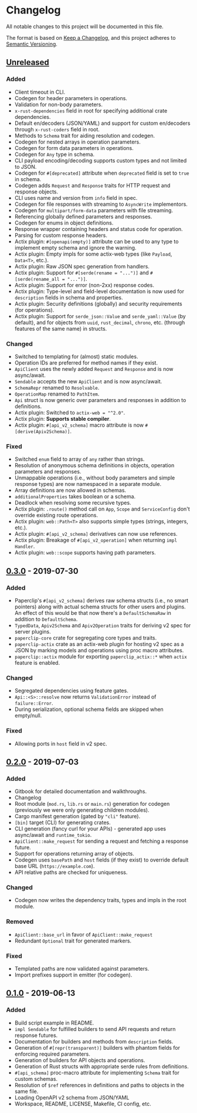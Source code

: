 # Changelog
All notable changes to this project will be documented in this file.

The format is based on [Keep a Changelog](https://keepachangelog.com/en/1.0.0/),
and this project adheres to [Semantic Versioning](https://semver.org/spec/v2.0.0.html).

## [Unreleased]
### Added
- Client timeout in CLI.
- Codegen for header parameters in operations.
- Validation for non-body parameters.
- `x-rust-dependencies` field in root for specifying additional crate dependencies.
- Default en/decoders (JSON/YAML) and support for custom en/decoders through `x-rust-coders` field in root.
- Methods to `Schema` trait for aiding resolution and codegen.
- Codegen for nested arrays in operation parameters.
- Codegen for form data parameters in operations.
- Codegen for `Any` type in schema.
- CLI payload encoding/decoding supports custom types and not limited to JSON.
- Codegen for `#[deprecated]` attribute when `deprecated` field is set to `true` in schema.
- Codegen adds `Request` and `Response` traits for HTTP request and response objects.
- CLI uses name and version from `info` field in spec.
- Codegen for file responses with streaming to `AsyncWrite` implementors.
- Codegen for `multipart/form-data` parameters with file streaming.
- Referencing globally defined parameters and responses.
- Codegen for enums in object definitions.
- Response wrapper containing headers and status code for operation.
- Parsing for custom response headers.
- Actix plugin: `#[openapi(empty)]` attribute can be used to any type to implement empty schema and ignore the warning.
- Actix plugin: Empty impls for some actix-web types (like `Payload`, `Data<T>`, etc.).
- Actix plugin: Raw JSON spec generation from handlers.
- Actix plugin: Support for `#[serde(rename = "...")]` and `#[serde(rename_all = "...")]`.
- Actix plugin: Support for error (non-2xx) response codes.
- Actix plugin: Type-level and field-level documentation is now used for `description` fields in schema and properties.
- Actix plugin: Security definitions (globally) and security requirements (for operations).
- Actix plugin: Support for `serde_json::Value` and `serde_yaml::Value` (by default), and for objects from `uuid`, `rust_decimal`, `chrono`, etc. (through features of the same name) in structs.

### Changed
- Switched to templating for (almost) static modules.
- Operation IDs are preferred for method names if they exist.
- `ApiClient` uses the newly added `Request` and `Response` and is now async/await.
- `Sendable` accepts the new `ApiClient` and is now async/await.
- `SchemaRepr` renamed to `Resolvable`.
- `OperationMap` renamed to `PathItem`.
- `Api` struct is now generic over parameters and responses in addition to definitions.
- Actix plugin: Switched to `actix-web = "^2.0"`.
- Actix plugin: **Supports stable compiler**.
- Actix plugin: `#[api_v2_schema]` macro attribute is now `#[derive(Apiv2Schema)]`.

### Fixed
- Switched `enum` field to array of `any` rather than strings.
- Resolution of anonymous schema definitions in objects, operation parameters and responses.
- Unmappable operations (i.e., without body parameters and simple response types) are now namespaced in a separate module.
- Array definitions are now allowed in schemas.
- `additionalProperties` takes boolean or a schema.
- Deadlock when resolving some recursive types.
- Actix plugin: `.route()` method call on `App`, `Scope` and `ServiceConfig` don't override existing route operations.
- Actix plugin: `web::Path<T>` also supports simple types (strings, integers, etc.).
- Actix plugin: `#[api_v2_schema]` derivatives can now use references.
- Actix plugin: Breakage of `#[api_v2_operation]` when returning `impl Handler`.
- Actix plugin: `web::scope` supports having path parameters.

## [0.3.0] - 2019-07-30
### Added
- Paperclip's `#[api_v2_schema]` derives raw schema structs (i.e., no smart pointers) along with actual schema structs for other users and plugins. An effect of this would be that now there's a `DefaultSchemaRaw` in addition to `DefaultSchema`.
- `TypedData`, `Apiv2Schema` and `Apiv2Operation` traits for deriving v2 spec for server plugins.
- `paperclip-core` crate for segregating core types and traits.
- `paperclip-actix` crate as an actix-web plugin for hosting v2 spec as a JSON by marking models and operations using proc macro attributes.
- `paperclip::actix` module for exporting `paperclip_actix::*` when `actix` feature is enabled.

### Changed
- Segregated dependencies using feature gates.
- `Api::<S>::resolve` now returns `ValidationError` instead of `failure::Error`.
- During serialization, optional schema fields are skipped when empty/null.

### Fixed
- Allowing ports in `host` field in v2 spec.

## [0.2.0] - 2019-07-03
### Added
- Gitbook for detailed documentation and walkthroughs.
- Changelog
- Root module (`mod.rs`, `lib.rs` or `main.rs`) generation for codegen (previously we were only generating children modules).
- Cargo manifest generation (gated by `"cli"` feature).
- `[bin]` target (CLI) for generating crates.
- CLI generation (fancy curl for your APIs) - generated app uses async/await and `runtime_tokio`.
- `ApiClient::make_request` for sending a request and fetching a response future.
- Support for operations returning array of objects.
- Codegen uses `basePath` and `host` fields (if they exist) to override default base URL (`https://example.com`).
- API relative paths are checked for uniqueness.

### Changed
- Codegen now writes the dependency traits, types and impls in the root module.

### Removed
- `ApiClient::base_url` in favor of `ApiClient::make_request`
- Redundant `Optional` trait for generated markers.

### Fixed
- Templated paths are now validated against parameters.
- Import prefixes support in emitter (for codegen).

## [0.1.0] - 2019-06-13
### Added
- Build script example in README.
- `impl Sendable` for fulfilled builders to send API requests and return response futures.
- Documentation for builders and methods from `description` fields.
- Generation of `#[repr(transparent)]` builders with phantom fields for enforcing required parameters.
- Generation of builders for API objects and operations.
- Generation of Rust structs with appropriate serde rules from definitions.
- `#[api_schema]` proc-macro attribute for implementing `Schema` trait for custom schemas.
- Resolution of `$ref` references in definitions and paths to objects in the same file.
- Loading OpenAPI v2 schema from JSON/YAML
- Workspace, README, LICENSE, Makefile, CI config, etc.

[Unreleased]: https://github.com/wafflespeanut/paperclip/compare/v0.3.0...HEAD
[0.1.0]: https://github.com/wafflespeanut/paperclip/releases/tag/v0.1.0
[0.2.0]: https://github.com/wafflespeanut/paperclip/releases/tag/v0.2.0
[0.3.0]: https://github.com/wafflespeanut/paperclip/releases/tag/v0.3.0
